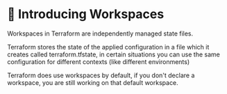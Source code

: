 # 👋 Introducing Workspaces

Workspaces in Terraform are independently managed state files.

Terraform stores the state of the applied configuration in a file which it creates called terraform.tfstate, in certain situations you can use the same configuration for different contexts (like different environments) 

Terraform does use workspaces by default, if you don't declare a workspace, you are still working on that default workspace.
